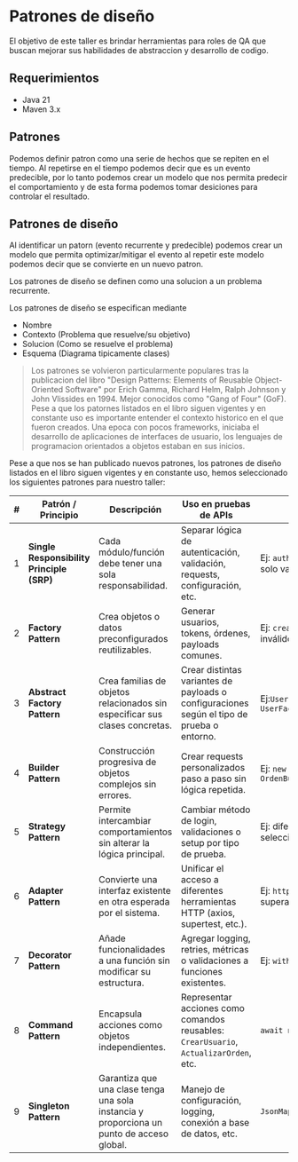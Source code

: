 # Patrones de diseño

El objetivo de este taller es brindar herramientas para roles de QA que buscan mejorar sus habilidades de abstraccion y desarrollo de codigo.

## Requerimientos
- Java 21
- Maven 3.x

## Patrones
Podemos definir patron como una serie de hechos que se repiten en el tiempo. Al repetirse en el tiempo podemos decir que es un evento predecible, por lo tanto podemos crear un modelo que nos permita predecir el comportamiento y de esta forma podemos tomar desiciones para controlar el resultado.

## Patrones de diseño

Al identificar un patorn (evento recurrente y predecible) 
podemos crear un modelo que permita optimizar/mitigar el evento
al repetir este modelo podemos decir que se convierte en un nuevo patron.

Los patrones de diseño se definen como una solucion a un problema recurrente. 

Los patrones de diseño se especifican mediante
- Nombre
- Contexto (Problema que resuelve/su objetivo)
- Solucion (Como se resuelve el problema)
- Esquema (Diagrama tipicamente clases)

> Los patrones se volvieron particularmente populares tras la publicacion del libro "Design Patterns: Elements of Reusable Object-Oriented Software" por Erich Gamma, Richard Helm, Ralph Johnson y John Vlissides en 1994. Mejor conocidos como "Gang of Four" (GoF). 
> Pese a que los patornes listados en el libro siguen vigentes y en constante uso es importante entender el contexto historico en el que fueron creados. Una epoca con pocos frameworks, iniciaba el desarrollo de aplicaciones de interfaces de usuario, los lenguajes de programacion orientados a objetos estaban en sus inicios. 

Pese a que nos se han publicado nuevos patrones, los patrones de diseño listados en el libro siguen vigentes y en constante uso, hemos seleccionado los siguientes patrones para nuestro taller:

| **#** | **Patrón / Principio**                    | **Descripción**                                                             | **Uso en pruebas de APIs**                                                                 | **Ejemplo**                                                                     |
| ----: | ----------------------------------------- | --------------------------------------------------------------------------- | ------------------------------------------------------------------------------------------ | ------------------------------------------------------------------------------- |
|     1 | **Single Responsibility Principle (SRP)** | Cada módulo/función debe tener una sola responsabilidad.                    | Separar lógica de autenticación, validación, requests, configuración, etc.                 | Ej: `auth.js` solo maneja autenticación, `validators.js` solo validaciones.     |
|     2 | **Factory Pattern**                       | Crea objetos o datos preconfigurados reutilizables.                         | Generar usuarios, tokens, órdenes, payloads comunes.                                       | Ej: `crearUsuario(tipo)` puede generar usuarios válidos, inválidos, admin, etc. |
|     3 | **Abstract Factory Pattern**              | Crea familias de objetos relacionados sin especificar sus clases concretas. | Crear distintas variantes de payloads o configuraciones según el tipo de prueba o entorno. | Ej:`UserFactory.admin().build()` vs `UserFactory.invitado().build()`            |
|     4 | **Builder Pattern**                       | Construcción progresiva de objetos complejos sin errores.                   | Crear requests personalizados paso a paso sin lógica repetida.                             | Ej: `new OrdenBuilder().conProducto(3).conCantidad(2).build()`                  |
|     5 | **Strategy Pattern**                      | Permite intercambiar comportamientos sin alterar la lógica principal.       | Cambiar método de login, validaciones o setup por tipo de prueba.                          | Ej: diferentes estrategias de login (OAuth, JWT, apikey) seleccionables.        |
|     6 | **Adapter Pattern**                       | Convierte una interfaz existente en otra esperada por el sistema.           | Unificar el acceso a diferentes herramientas HTTP (axios, supertest, etc.).                | Ej: `httpClient.get(...)` que por debajo usa axios o superagent según config    |
|     7 | **Decorator Pattern**                     | Añade funcionalidades a una función sin modificar su estructura.            | Agregar logging, retries, métricas o validaciones a funciones existentes.                  | Ej: `withRetry(crearOrden)` o `withLogger(getUser)`                             |
|     8 | **Command Pattern**                       | Encapsula acciones como objetos independientes.                             | Representar acciones como comandos reusables: `CrearUsuario`, `ActualizarOrden`, etc.      | `await new CrearUsuarioCommand(payload).ejecutar()`                             |
 | 9 | **Singleton Pattern**                       | Garantiza que una clase tenga una sola instancia y proporciona un punto de acceso global. | Manejo de configuración, logging, conexión a base de datos, etc. | `JsonMapper.getInstance()` |







